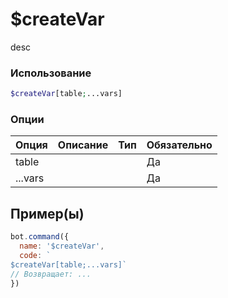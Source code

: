 # $createVar
desc
### Использование
```php
$createVar[table;...vars]
```

### Опции

| Опция | Описание | Тип | Обязательно |
|--------|-------------|------|----------|
| table |  |  | Да | 
| ...vars |  |  | Да | 
## Пример(ы)

```javascript
bot.command({
  name: '$createVar',
  code: `
$createVar[table;...vars]`
// Возвращает: ...
})
```